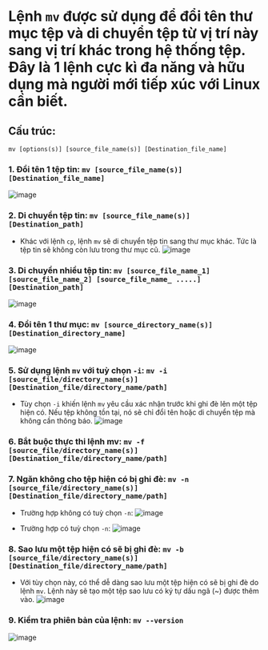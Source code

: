 # Lệnh `mv` được sử dụng để đổi tên thư mục tệp và di chuyển tệp từ vị trí này sang vị trí khác trong hệ thống tệp. Đây là 1 lệnh cực kì đa năng và hữu dụng mà người mới tiếp xúc với Linux cần biết.

## Cấu trúc: 
```
mv [options(s)] [source_file_name(s)] [Destination_file_name]
```

### 1. Đổi tên 1 tệp tin: `mv [source_file_name(s)] [Destination_file_name]`
![image](https://github.com/user-attachments/assets/54ad98a3-7ed0-4ce2-b278-b2a51ab89c43)

### 2. Di chuyển tệp tin: `mv [source_file_name(s)] [Destination_path]`
- Khác với lệnh `cp`, lệnh `mv` sẽ di chuyển tệp tin sang thư mục khác. Tức là tệp tin sẽ không còn lưu trong thư mục cũ.
![image](https://github.com/user-attachments/assets/1908a50d-a724-4d49-ab12-19da96cadbe0)

### 3. Di chuyển nhiều tệp tin: `mv [source_file_name_1] [source_file_name_2] [source_file_name_ .....] [Destination_path]`
![image](https://github.com/user-attachments/assets/1975531b-b303-4d83-bc53-de014b9acf78)

### 4. Đổi tên 1 thư mục: `mv [source_directory_name(s)] [Destination_directory_name]`
![image](https://github.com/user-attachments/assets/c7f14209-2a1c-4fcd-9161-6b7c1a8130f9)

### 5. Sử dụng lệnh `mv` với tuỳ chọn `-i`: `mv -i [source_file/directory_name(s)] [Destination_file/directory_name/path]`
- Tùy chọn `-i` khiến lệnh `mv` yêu cầu xác nhận trước khi ghi đè lên một tệp hiện có. Nếu tệp không tồn tại, nó sẽ chỉ đổi tên hoặc di chuyển tệp mà không cần thông báo.
![image](https://github.com/user-attachments/assets/b08f3867-7e44-4c28-937c-7c99ec492ca4)

### 6. Bắt buộc thực thi lệnh mv: `mv -f [source_file/directory_name(s)] [Destination_file/directory_name/path]`

### 7. Ngăn không cho tệp hiện có bị ghi đè: `mv -n [source_file/directory_name(s)] [Destination_file/directory_name/path]`
- Trường hợp không có tuỳ chọn `-n`:
![image](https://github.com/user-attachments/assets/942854a1-f587-4f32-8f7d-5502989a3315)

- Trường hợp có tuỳ chọn `-n`:
![image](https://github.com/user-attachments/assets/a712c498-2c54-4ed9-95c8-bd27184d169d)

### 8. Sao lưu một tệp hiện có sẽ bị ghi đè: `mv -b [source_file/directory_name(s)] [Destination_file/directory_name/path]`
- Với tùy chọn này, có thể dễ dàng sao lưu một tệp hiện có sẽ bị ghi đè do lệnh `mv`. Lệnh này sẽ tạo một tệp sao lưu có ký tự dấu ngã (~) được thêm vào.
![image](https://github.com/user-attachments/assets/7b9fcd95-e98b-446c-bd20-2ca4451236a2)

### 9. Kiểm tra phiên bản của lệnh: `mv --version`
![image](https://github.com/user-attachments/assets/680a4ad5-e3e1-4fc8-9cff-cc2562fe889f)
